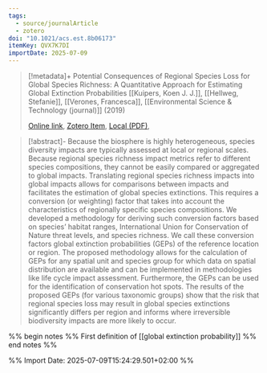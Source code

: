 ```yaml
---
tags:
  - source/journalArticle
  - zotero
doi: "10.1021/acs.est.8b06173"
itemKey: QVX7K7DI
importDate: 2025-07-09
---
```

>[!metadata]+
> Potential Consequences of Regional Species Loss for Global Species Richness: A Quantitative Approach for Estimating Global Extinction Probabilities
> [[Kuipers, Koen J. J.]], [[Hellweg, Stefanie]], [[Verones, Francesca]], 
> [[Environmental Science & Technology (journal)]] (2019)
> 
> [Online link](https://doi.org/10.1021/acs.est.8b06173), [Zotero Item](zotero://select/library/items/QVX7K7DI), [Local (PDF)](file://C:/Users/aburg/Documents/references/zotero/storage/CWGWUU5U/Kuipers2019_PotentialConsequencesa.pdf), 

>[!abstract]-
>Because the biosphere is highly heterogeneous, species diversity impacts are typically assessed at local or regional scales. Because regional species richness impact metrics refer to different species compositions, they cannot be easily compared or aggregated to global impacts. Translating regional species richness impacts into global impacts allows for comparisons between impacts and facilitates the estimation of global species extinctions. This requires a conversion (or weighting) factor that takes into account the characteristics of regionally specific species compositions. We developed a methodology for deriving such conversion factors based on species’ habitat ranges, International Union for Conservation of Nature threat levels, and species richness. We call these conversion factors global extinction probabilities (GEPs) of the reference location or region. The proposed methodology allows for the calculation of GEPs for any spatial unit and species group for which data on spatial distribution are available and can be implemented in methodologies like life cycle impact assessment. Furthermore, the GEPs can be used for the identification of conservation hot spots. The results of the proposed GEPs (for various taxonomic groups) show that the risk that regional species loss may result in global species extinctions significantly differs per region and informs where irreversible biodiversity impacts are more likely to occur.

%% begin notes %%
First definition of [[global extinction probability]]
%% end notes %%

%% Import Date: 2025-07-09T15:24:29.501+02:00 %%
